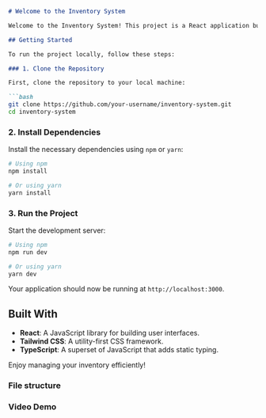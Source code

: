 ```markdown
# Welcome to the Inventory System

Welcome to the Inventory System! This project is a React application built using **Tailwind CSS** and **TypeScript**. Follow the steps below to get started:

## Getting Started

To run the project locally, follow these steps:

### 1. Clone the Repository

First, clone the repository to your local machine:

```bash
git clone https://github.com/your-username/inventory-system.git
cd inventory-system
```

### 2. Install Dependencies

Install the necessary dependencies using `npm` or `yarn`:

```bash
# Using npm
npm install

# Or using yarn
yarn install
```

### 3. Run the Project

Start the development server:

```bash
# Using npm
npm run dev

# Or using yarn
yarn dev
```

Your application should now be running at `http://localhost:3000`.

## Built With

- **React**: A JavaScript library for building user interfaces.
- **Tailwind CSS**: A utility-first CSS framework.
- **TypeScript**: A superset of JavaScript that adds static typing.

Enjoy managing your inventory efficiently!


### File structure



### Video Demo


```